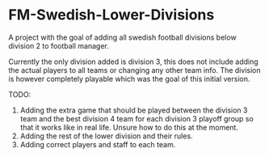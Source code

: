 # FM-Swedish-Lower-Divisions
A project with the goal of adding all swedish football divisions below division 2 to football manager.

Currently the only division added is division 3, this does not include adding the actual players to all teams or changing any other team info. The division is however completely playable which was the goal of this initial version.

TODO:

1. Adding the extra game that should be played between the division 3 team and the best division 4 team for each division 3 playoff group so that it works like in real life. Unsure how to do this at the moment.
2. Adding the rest of the lower division and their rules.
3. Adding correct players and staff to each team.
